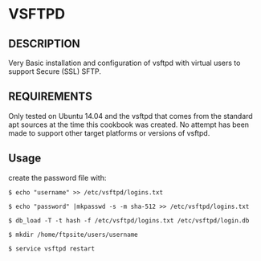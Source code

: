 # VSFTPD

## DESCRIPTION

Very Basic installation and configuration of vsftpd with virtual users to support Secure (SSL) SFTP.


## REQUIREMENTS

Only tested on Ubuntu 14.04 and the vsftpd that comes from the standard apt sources at the time this cookbook was created. No attempt has been made to support other target platforms or versions of vsftpd.



## Usage

create the password file with:

    $ echo "username" >> /etc/vsftpd/logins.txt
    
    $ echo "password" |mkpasswd -s -m sha-512 >> /etc/vsftpd/logins.txt

    $ db_load -T -t hash -f /etc/vsftpd/logins.txt /etc/vsftpd/login.db
    
    $ mkdir /home/ftpsite/users/username
    
    $ service vsftpd restart
    
    
    